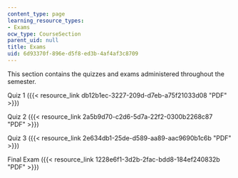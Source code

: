 ```yaml
---
content_type: page
learning_resource_types:
- Exams
ocw_type: CourseSection
parent_uid: null
title: Exams
uid: 6d93370f-896e-d5f8-ed3b-4af4af3c8709
---
```


This section contains the quizzes and exams administered throughout the semester.

Quiz 1 ({{< resource_link db12b1ec-3227-209d-d7eb-a75f21033d08 "PDF" >}})

Quiz 2 ({{< resource_link 2a5b9d70-c2d6-5d7a-22f2-0300b2268c87 "PDF" >}})

Quiz 3 ({{< resource_link 2e634db1-25de-d589-aa89-aac9690b1c6b "PDF" >}})

Final Exam ({{< resource_link 1228e6f1-3d2b-2fac-bdd8-184ef240832b "PDF" >}})